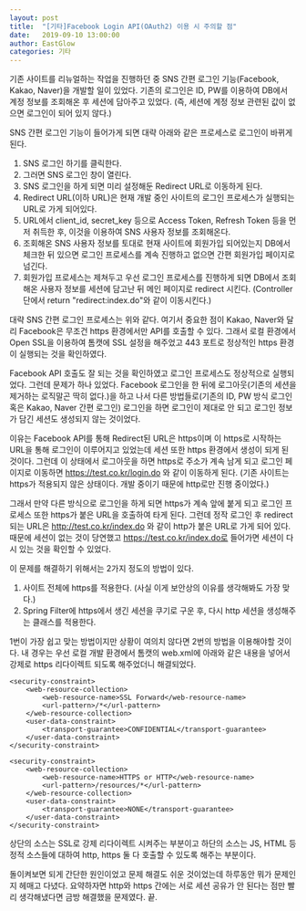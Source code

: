 ```yaml
---
layout: post
title:  "[기타]Facebook Login API(OAuth2) 이용 시 주의할 점"
date:   2019-09-10 13:00:00
author: EastGlow
categories: 기타
---
```


기존 사이트를 리뉴얼하는 작업을 진행하던 중 SNS 간편 로그인 기능(Facebook, Kakao, Naver)을 개발할 일이 있었다. 기존의 로그인은 ID, PW를 이용하여 DB에서 계정 정보를 조회해온 후 세션에 담아주고 있었다. (즉, 세션에 계정 정보 관련된 값이 없으면 로그인이 되어 있지 않다.)

SNS 간편 로그인 기능이 들어가게 되면 대략 아래와 같은 프로세스로 로그인이 바뀌게 된다.

1. SNS 로그인 하기를 클릭한다.
2. 그러면 SNS 로그인 창이 열린다.
3. SNS 로그인을 하게 되면 미리 설정해둔 Redirect URL로 이동하게 된다.
4. Redirect URL(이하 URL)은 현재 개발 중인 사이트의 로그인 프로세스가 실행되는 URL로 가게 되어있다.
5. URL에서 client_id, secret_key 등으로 Access Token, Refresh Token 등을 먼저 취득한 후, 이것을 이용하여 SNS 사용자 정보를 조회해온다.
6. 조회해온 SNS 사용자 정보를 토대로 현재 사이트에 회원가입 되어있는지 DB에서 체크한 뒤 있으면 로그인 프로세스를 계속 진행하고 없으면 간편 회원가입 페이지로 넘긴다.
7. 회원가입 프로세스는 제쳐두고 우선 로그인 프로세스를 진행하게 되면 DB에서 조회해온 사용자 정보를 세션에 담고난 뒤 메인 페이지로 redirect 시킨다. (Controller 단에서 return "redirect:index.do"와 같이 이동시킨다.)

대략 SNS 간편 로그인 프로세스는 위와 같다. 여기서 중요한 점이 Kakao, Naver와 달리 Facebook은 무조건 https 환경에서만 API를 호출할 수 있다. 그래서 로컬 환경에서 Open SSL을 이용하여 톰캣에 SSL 설정을 해주었고 443 포트로 정상적인 https 환경이 실행되는 것을 확인하였다.

Facebook API 호출도 잘 되는 것을 확인하였고 로그인 프로세스도 정상적으로 실행되었다. 그런데 문제가 하나 있었다. Facebook 로그인을 한 뒤에 로그아웃(기존의 세션을 제거하는 로직말곤 딱히 없다.)을 하고 나서 다른 방법들로(기존의 ID, PW 방식 로그인 혹은 Kakao, Naver 간편 로그인) 로그인을 하면 로그인이 제대로 안 되고 로그인 정보가 담긴 세션도 생성되지 않는 것이었다.

이유는 Facebook API를 통해 Redirect된 URL은 https이며 이 https로 시작하는 URL을 통해 로그인이 이루어지고 있었는데 세션 또한 https 환경에서 생성이 되게 된 것이다. 그런데 이 상태에서 로그아웃을 하면 https로 주소가 계속 남게 되고 로그인 페이지로 이동하면 https://test.co.kr/login.do 와 같이 이동하게 된다. (기존 사이트는 https가 적용되지 않은 상태이다. 개발 중이기 때문에 http로만 진행 중이었다.)

그래서 만약 다른 방식으로 로그인을 하게 되면 https가 계속 앞에 붙게 되고 로그인 프로세스 또한 https가 붙은 URL을 호출하여 타게 된다. 그런데 정작 로그인 후 redirect 되는 URL은 http://test.co.kr/index.do 와 같이 http가 붙은 URL로 가게 되어 있다. 때문에 세션이 없는 것이 당연했고 https://test.co.kr/index.do로 들어가면 세션이 다시 있는 것을 확인할 수 있었다.

이 문제를 해결하기 위해서는 2가지 정도의 방법이 있다.

1. 사이트 전체에 https를 적용한다. (사실 이게 보안상의 이유를 생각해봐도 가장 맞다.)
2. Spring Filter에 https에서 생긴 세션을 쿠기로 구운 후, 다시 http 세션을 생성해주는 클래스를 적용한다.

1번이 가장 쉽고 맞는 방법이지만 상황이 여의치 않다면 2번의 방법을 이용해야할 것이다. 내 경우는 우선 로컬 개발 환경에서 톰캣의 web.xml에 아래와 같은 내용을 넣어서 강제로 https 리다이렉트 되도록 해주었더니 해결되었다.

```
<security-constraint>
	<web-resource-collection>	
		<web-resource-name>SSL Forward</web-resource-name>	
		<url-pattern>/*</url-pattern>	
	</web-resource-collection>	
	<user-data-constraint>	
		<transport-guarantee>CONFIDENTIAL</transport-guarantee>	
	</user-data-constraint>	
</security-constraint>

<security-constraint>	
	<web-resource-collection>	
		<web-resource-name>HTTPS or HTTP</web-resource-name>
		<url-pattern>/resources/*</url-pattern>
	</web-resource-collection>	
	<user-data-constraint>	
		<transport-guarantee>NONE</transport-guarantee>	
	</user-data-constraint>	
</security-constraint>
```

상단의 소스는 SSL로 강제 리다이렉트 시켜주는 부분이고 하단의 소스는 JS, HTML 등 정적 소스들에 대하여 http, https 둘 다 호출할 수 있도록 해주는 부분이다.

돌이켜보면 되게 간단한 원인이었고 문제 해결도 쉬운 것이었는데 하루동안 뭐가 문제인지 헤매고 다녔다. 요약하자면 http와 https 간에는 서로 세션 공유가 안 된다는 점만 빨리 생각해냈다면 금방 해결했을 문제였다. 끝.
